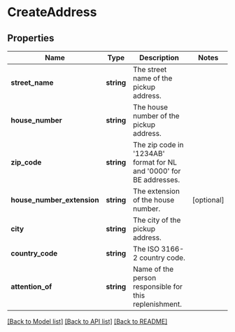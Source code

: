 # CreateAddress

## Properties
Name | Type | Description | Notes
------------ | ------------- | ------------- | -------------
**street_name** | **string** | The street name of the pickup address. | 
**house_number** | **string** | The house number of the pickup address. | 
**zip_code** | **string** | The zip code in &#x27;1234AB&#x27; format for NL and &#x27;0000&#x27; for BE addresses. | 
**house_number_extension** | **string** | The extension of the house number. | [optional] 
**city** | **string** | The city of the pickup address. | 
**country_code** | **string** | The ISO 3166-2 country code. | 
**attention_of** | **string** | Name of the person responsible for this replenishment. | 

[[Back to Model list]](../../README.md#documentation-for-models) [[Back to API list]](../../README.md#documentation-for-api-endpoints) [[Back to README]](../../README.md)

